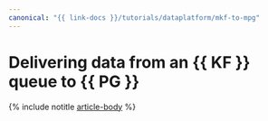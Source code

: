 ```yaml
---
canonical: "{{ link-docs }}/tutorials/dataplatform/mkf-to-mpg"
---
```


# Delivering data from an {{ KF }} queue to {{ PG }}

{% include notitle [article-body](../../_tutorials/dataplatform/datatransfer/mkf-to-mpg.md) %}
